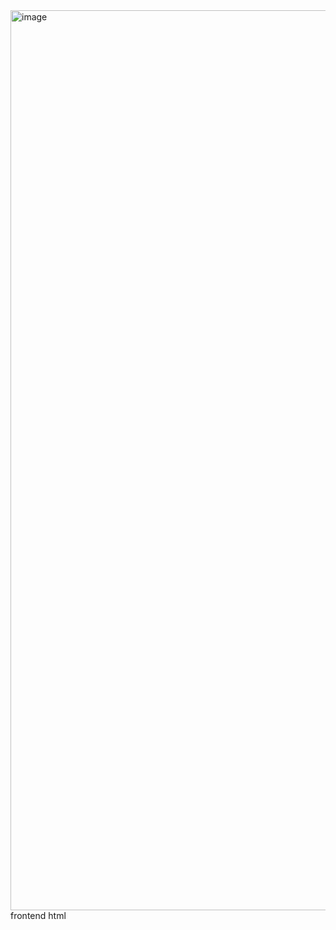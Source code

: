<img width="1440" alt="image" src="https://github.com/user-attachments/assets/e54ff825-7e4a-45b4-9cd4-9a85cd6b90b0">
frontend html
